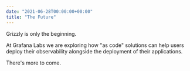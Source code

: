 ```yaml
---
date: "2021-06-28T00:00:00+00:00"
title: "The Future"
---
```


Grizzly is only the beginning.

At Grafana Labs we are exploring how "as code" solutions can help
users deploy their observability alongside the deployment of their
applications.

There's more to come.